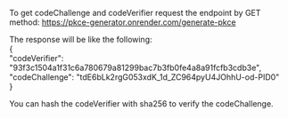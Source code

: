 
To get codeChallenge and codeVerifier request the endpoint by GET method: https://pkce-generator.onrender.com/generate-pkce

The response will be like the following: <br/>{<br/>
  "codeVerifier": "93f3c1504a1f31c6a780679a81299bac7b3fb0fe4a8a91fcfb3cdb3e",<br/>
  "codeChallenge": "tdE6bLk2rgG053xdK_1d_ZC964pyU4JOhhU-od-PID0"<br/>
}

You can hash the codeVerifier with sha256 to verify the codeChallenge.
